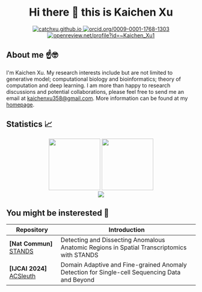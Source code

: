 <div align="center">
<h1>Hi there 👋 this is Kaichen Xu</h1>
</div>

<div align="center">

<a href="https://catchxu.github.io">
<img src="https://img.shields.io/badge/Homepage-Kaichen_Xu-blue" alt="catchxu.github.io">
</a>

<a href="https://orcid.org/0009-0001-1768-1303">
<img src="https://img.shields.io/badge/ORCID-Kaichen_Xu-green" alt="orcid.org/0009-0001-1768-1303">
</a>

<a href="https://openreview.net/profile?id=~Kaichen_Xu1">
<img src="https://img.shields.io/badge/OpenReview-Kaichen_Xu-darkred" alt="openreview.net/profile?id=~Kaichen_Xu1">
</a>

</div>

## About me ☝️🤓
I'm Kaichen Xu. My research interests include but are not limited to generative model; computational biology and bioinformatics; theory of computation and deep learning. I am more than happy to research discussions and potential collaborations, please feel free to send me an email at kaichenxu358@gmail.com. More information can be found at my [homepage](https://catchxu.github.io).

## Statistics 📈
<div align="center">
<img height="137px" src="https://github-readme-stats-torydeng.vercel.app/api?username=Catchxu&show_icons=true&theme=react" />
<img height="137px"  src="https://github-readme-stats-torydeng.vercel.app/api/top-langs/?username=Catchxu&hide=jupyter%20notebook,html&theme=material-palenight&layout=compact&langs_count=8" />
</div>
<div align="center">
    <img  src="https://github-readme-streak-stats.herokuapp.com/?user=Catchxu&theme=calm" />
</div>


## You might be insterested 🥳
| Repository         | Introduction       |
| ------------------ | ------------------ |
| <b>[Nat Commun]</b> [STANDS](https://github.com/Catchxu/STANDS) | Detecting and Dissecting Anomalous Anatomic Regions in Spatial Transcriptomics with STANDS |
| <b>[IJCAI 2024]</b> [ACSleuth](https://github.com/Catchxu/ACSleuth) | Domain Adaptive and Fine-grained Anomaly Detection for Single-cell Sequencing Data and Beyond |

<!--
**Catchxu/Catchxu** is a ✨ _special_ ✨ repository because its `README.md` (this file) appears on your GitHub profile.

Here are some ideas to get you started:

- 🔭 I’m currently working on ...
- 🌱 I’m currently learning ...
- 👯 I’m looking to collaborate on ...
- 🤔 I’m looking for help with ...
- 💬 Ask me about ...
- 📫 How to reach me: ...
- 😄 Pronouns: ...
- ⚡ Fun fact: ...
-->
